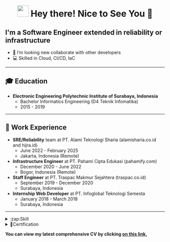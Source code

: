 <h1 align="center"> <img src="https://emojis.slackmojis.com/emojis/images/1531849430/4246/blob-sunglasses.gif?1531849430" width="36"/> Hey there! Nice to See You 👋 </h1>

## I'm a Software Engineer extended in reliability or infrastructure

- 👯 I’m looking new collaborate with other developers
- 💻 Skilled in Cloud, CI/CD, IaC
---

## 🎓 Education
- **Electronic Engineering Polytechnic Institute of Surabaya, Indonesia**
  - Bachelor Informatics Engineering (D4 Teknik Infomatika)
  - 2015 - 2019

---
## 💼 Work Experience

- **SRE/Reliability** team at PT. Alami Teknologi Sharia (alamisharia.co.id and hijra.id)
  - June 2022 - February 2025
  - Jakarta, Indonesia (Remote)
- **Infrastructure Engineer** at PT. Pahami Cipta Edukasi (pahamify.com)
  - December 2020 - June 2022
  - Bogor, Indonesia (Remote)
- **Staff Engineer** at PT. Traspac Makmur Sejahtera (traspac.co.id)
  - September 2019 - December 2020
  - Surabaya, Indonesia
- **Internship Web Developer** at PT. Infoglobal Teknologi Semesta
  - January 2018 - March 2018
  - Surabaya, Indonesia
---

<details>
  <summary>:zap:Skill</summary>
  
<!--START_SECTION:activity-->
- GCP/AWS/Digital Ocean Cloud
- Linux
- K8s
- Golang
- Terraform
<!--END_SECTION:activity-->

</details>

<details>
  <summary>📜Certification</summary>

- [Certified Kubernetes Administrator (CKA)](https://ti-user-certificates.s3.amazonaws.com/e0df7fbf-a057-42af-8a1f-590912be5460/58980c0f-6733-4a5d-8a6a-964174fc161d-ainun-abdullah-2cfec862-bd49-4a0f-91df-c173b4db293c-certificate.pdf)

</details>

**You can view my latest comprehensive CV by clicking [on this link.](https://github.com/abdullahainun/abdullahainun/blob/main/CV%20Ainun%20Abdullah%20-%20SRE.pdf)**

